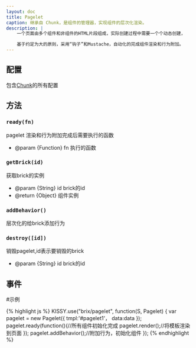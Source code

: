 ```yaml
---
layout: doc
title: Pagelet
caption: 继承自 Chunk，是组件的管理器，实现组件的层次化渲染。
description: |
    一个页面由多个组件和非组件的HTML片段组成，实际创建过程中需要一个个动态创建，

    基于约定为大的原则，采用“钩子”和Mustache，自动化的完成组件渲染和行为附加。
---
```


## 配置

包含[Chunk](/brix/core/chunk)的所有配置

## 方法

### `ready(fn)`

pagelet 渲染和行为附加完成后需要执行的函数

* @param {Function} fn 执行的函数

### `getBrick(id)`

获取brick的实例

* @param  {String} id brick的id
* @return {Object} 组件实例

### `addBehavior()`

层次化的给brick添加行为

### `destroy([id])`

销毁pagelet,id表示要销毁的brick

* @param  {String} id brick的id


## 事件



#示例

{% highlight js %}
KISSY.use("brix/pagelet", function(S, Pagelet) {
    var pagelet = new Pagelet({
        tmpl:'#pagelet1'，
        data:data
    });
    pagelet.ready(function(){//所有组件初始化完成
        pagelet.render();//将模板渲染到页面
    });
    pagelet.addBehavior();//附加行为，初始化组件
});
{% endhighlight %}